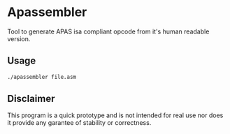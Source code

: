# Apassembler

Tool to generate APAS isa compliant opcode from it's human readable version.

## Usage

```bash
./apassembler file.asm
```

## Disclaimer

This program is a quick prototype and is not intended for real use nor does it
provide any garantee of stability or correctness.
